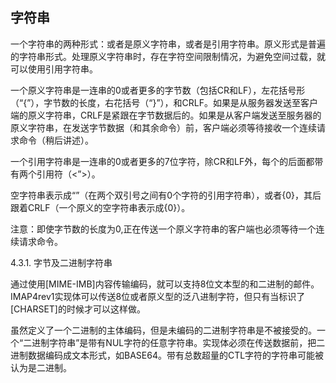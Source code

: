 ## 字符串

一个字符串的两种形式：或者是原义字符串，或者是引用字符串。原义形式是普遍的字符串形式。处理原义字符串时，存在字符空间限制情况，为避免空间过载，就可以使用引用字符串。

一个原义字符串是一连串的0或者更多的字节数（包括CR和LF），左花括号形（“{”），字节数的长度，右花括号（“}”），和CRLF。如果是从服务器发送至客户端的原义字符串，CRLF是紧跟在字节数据后的。如果是从客户端发送至服务器的原义字符串，在发送字节数据（和其余命令）前，客户端必须等待接收一个连续请求命令（稍后讲述）。

一个引用字符串是一连串的0或者更多的7位字符，除CR和LF外，每个的后面都带有两个引用符（<”>）。

空字符串表示成“”（在两个双引号之间有0个字符的引用字符串），或者{0}，其后跟着CRLF（一个原义的空字符串表示成{0}）。

注意：即使字节数的长度为0,正在传送一个原义字符串的客户端也必须等待一个连续请求命令。

4.3.1. 字节及二进制字符串

通过使用[MIME-IMB]内容传输编码，就可以支持8位文本型的和二进制的邮件。IMAP4rev1实现体可以传送8位或者原义型的泛八进制字符，但只有当标识了[CHARSET]的时候才可以这样做。

虽然定义了一个二进制的主体编码，但是未编码的二进制字符串是不被接受的。一个“二进制字符串”是带有NUL字符的任意字符串。实现体必须在传送数据前，把二进制数据编码成文本形式，如BASE64。带有总数超量的CTL字符的字符串可能被认为是二进制。